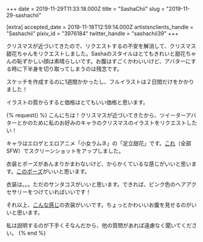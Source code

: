 +++
date = 2019-11-29T11:33:18.000Z
title = "SashaChii"
slug = "2019-11-29-sashachii"

[extra]
accepted_date = 2019-11-18T12:59:14.000Z
artistsnclients_handle = "Sashachii"
pixiv_id = "3976184"
twitter_handle = "sashachii39"
+++

クリスマスが近づいてきたので、リクエストするの不安を解消して、クリスマス甜花ちゃんをリクエストしました。Sashaのスタイルはとてもきれいと甜花ちゃんの恥ずかしい顔は素晴らしいです。お腹はすごくかわいいけど、アバターにする時に下半身を切り取ってしまうのは残念です。

スケッチを作成するのに1週間かかったし、フルイラストは２日間だけをかかりました！

イラストの質からすると価格はとてもいい価格と思います。

{% request() %}
こんにちは！クリスマスが近づいてきたから、ツイーターアバターとかのために私のお好みのキャラのクリスマスのイラストをリクエストしたい！

キャラはエロゲとエロアニメ「小女ラムネ」の「足立甜花」です。[これ](https://imgur.com/a/aql1JnX)（全部SFW）でスクリーンショットをアップしました。

衣装とポーズがあんまりかまわないけど、からかくているな感じがいいと思います。[このポーズ]((https://www.pixiv.net/en/artworks/66437121))がいいと思います。

衣装は。。。ただのサンタコスがいいと思います。できれば、ピンク色のヘアアクセサリーをつけていればいいです！

それ以上、[こんな感じ](https://www.pixiv.net/en/artworks/54253372)の衣装がいいです。ちょっとかわいいお腹を見せるのがいいと思います。

私は説明するのが下手くそなんだから、他の質問があれば遠慮なく聞いてください。
{% end %}
